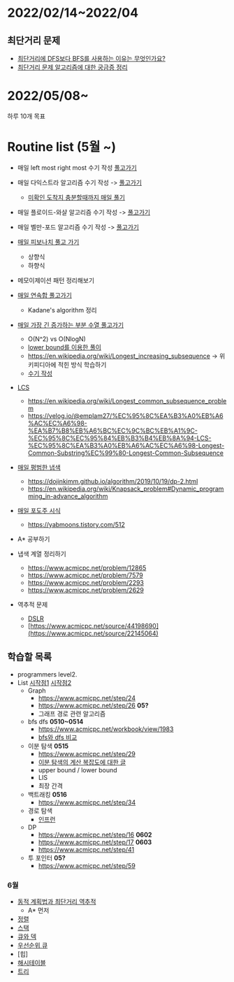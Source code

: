 # 2022/02/14~2022/04


## 최단거리 문제
- [최단거리에 DFS보다 BFS를 사용하는 이유는 무엇인가요?](https://www.acmicpc.net/board/view/27666)
- [최단거리 문제 알고리즘에 대한 궁금증 정리](https://jypthemiracle.medium.com/%EC%B5%9C%EB%8B%A8%EA%B1%B0%EB%A6%AC-%EB%AC%B8%EC%A0%9C-%EC%95%8C%EA%B3%A0%EB%A6%AC%EC%A6%98%EC%97%90-%EB%8C%80%ED%95%9C-%EA%B6%81%EA%B8%88%EC%A6%9D-%EC%A0%95%EB%A6%AC-5b1b813ba1b3)


# 2022/05/08~
하루 10개 목표



# Routine list (5월 ~)

- 매일 left most right most 수기 작성 [풀고가기](https://www.acmicpc.net/problem/1450)
- 매일 다익스트라 알고리즘 수기 작성 -> [풀고가기](https://www.acmicpc.net/problem/1753)
  - [미확인 도착지 충분할때까지 매일 풀기](https://www.acmicpc.net/problem/9370)
- 매일 플로이드-와샬 알고리즘 수기 작성 -> [풀고가기](https://www.acmicpc.net/problem/11404)
- 매일 벨만-포드 알고리즘 수기 작성 -> [풀고가기](https://www.acmicpc.net/problem/11657)
- [매일 피보나치 풀고 가기](https://www.acmicpc.net/problem/1003)
  - 상향식
  - 하향식
- 메모이제이션 패턴 정리해보기
- [매일 연속합 풀고가기](https://www.acmicpc.net/problem/1912)
  - Kadane's algorithm 정리
- [매일 가장 긴 증가하는 부분 수열 풀고가기](https://www.acmicpc.net/problem/11053)
  - O(N^2) vs O(NlogN)
  - [lower bound를 이용한 풀이](https://www.acmicpc.net/problem/12015)
  - https://en.wikipedia.org/wiki/Longest_increasing_subsequence -> 위키피디아에 적힌 방식 학습하기
  - [수기 작성](https://github.com/SaeSimcheon/coding_test/tree/main)
- [LCS](https://www.acmicpc.net/problem/9251)
  - https://en.wikipedia.org/wiki/Longest_common_subsequence_problem
  - https://velog.io/@emplam27/%EC%95%8C%EA%B3%A0%EB%A6%AC%EC%A6%98-%EA%B7%B8%EB%A6%BC%EC%9C%BC%EB%A1%9C-%EC%95%8C%EC%95%84%EB%B3%B4%EB%8A%94-LCS-%EC%95%8C%EA%B3%A0%EB%A6%AC%EC%A6%98-Longest-Common-Substring%EC%99%80-Longest-Common-Subsequence
- [매일 평범한 냅색](https://www.acmicpc.net/problem/12865)
  - https://dojinkimm.github.io/algorithm/2019/10/19/dp-2.html
  - https://en.wikipedia.org/wiki/Knapsack_problem#Dynamic_programming_in-advance_algorithm
- [매일 포도주 시식](https://www.acmicpc.net/problem/2156)
  - https://yabmoons.tistory.com/512

- A* 공부하기
- 냅색 계열 정리하기
  - https://www.acmicpc.net/problem/12865
  - https://www.acmicpc.net/problem/7579
  - https://www.acmicpc.net/problem/2293
  - https://www.acmicpc.net/problem/2629
- 역추적 문제
  - [DSLR](https://www.acmicpc.net/problem/9019)
  - [https://www.acmicpc.net/source/44198690](https://www.acmicpc.net/source/22145064)

## 학습할 목록
- programmers level2.
- List
[시작점1](https://www.acmicpc.net/step)
[시작점2](https://www.acmicpc.net/workbook/view/4349)
  - Graph 
    - https://www.acmicpc.net/step/24
    - https://www.acmicpc.net/step/26 **05?**
    - 그래프 경로 관련 알고리즘 
  - bfs dfs **0510~0514**
    - https://www.acmicpc.net/workbook/view/1983
    - [bfs와 dfs 비교](https://foameraserblue.tistory.com/188?category=481823)
  - 이분 탐색 **0515**
    - https://www.acmicpc.net/step/29
    - [이분 탐색의 계산 복잡도에 대한 글](https://jwoop.tistory.com/9?category=1057849)
    - upper bound / lower bound
    - LIS
    - 최장 간격
  - 백트래킹 **0516**
    - https://www.acmicpc.net/step/34
  - 경로 탐색 
    - [인프런](https://www.inflearn.com/course/%ED%8C%8C%EC%9D%B4%EC%8D%AC-%EC%95%8C%EA%B3%A0%EB%A6%AC%EC%A6%98-%EB%AC%B8%EC%A0%9C%ED%92%80%EC%9D%B4-%EC%BD%94%EB%94%A9%ED%85%8C%EC%8A%A4%ED%8A%B8/dashboard)
  - DP
    - https://www.acmicpc.net/step/16 **0602**
    - https://www.acmicpc.net/step/17 **0603**
    - https://www.acmicpc.net/step/41
  - 투 포인터 **05?**
    - https://www.acmicpc.net/step/59

### 6월
- [동적 계획법과 최단거리 역추적](https://www.acmicpc.net/step/41)
  - A* 먼저
- [정렬](https://www.acmicpc.net/step/9)
- [스택](https://www.acmicpc.net/step/11)
- [큐와 덱](https://www.acmicpc.net/step/12)
- [우선순위 큐](https://www.acmicpc.net/step/13)
- [힙]
- [해시테이블](https://www.acmicpc.net/step/49)
- [트리](https://www.acmicpc.net/step/23)


